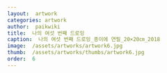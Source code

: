 ```yaml
---
layout:  artwork
categories: artwork
author:  paikwiki
title:  나의 여섯 번째 드로잉
caption:  나의 여섯 번째 드로잉_종이에 연필_20×20㎝_2018
image:  /assets/artworks/artwork6.jpg
thumb:  /assets/artworks/thumbs/artwork6.jpg
order:  6
---
```

